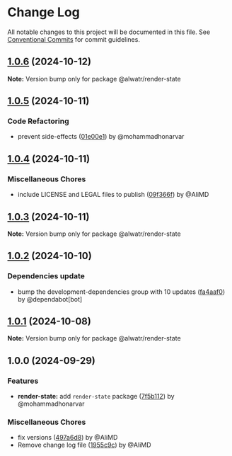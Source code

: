 # Change Log

All notable changes to this project will be documented in this file.
See [Conventional Commits](https://conventionalcommits.org) for commit guidelines.

## [1.0.6](https://github.com/Alwatr/nanolib/compare/@alwatr/render-state@1.0.5...@alwatr/render-state@1.0.6) (2024-10-12)

**Note:** Version bump only for package @alwatr/render-state

## [1.0.5](https://github.com/Alwatr/nanolib/compare/@alwatr/render-state@1.0.4...@alwatr/render-state@1.0.5) (2024-10-11)

### Code Refactoring

- prevent side-effects ([01e00e1](https://github.com/Alwatr/nanolib/commit/01e00e191385cc92b28677df0c01a085916ae677)) by @mohammadhonarvar

## [1.0.4](https://github.com/Alwatr/nanolib/compare/@alwatr/render-state@1.0.3...@alwatr/render-state@1.0.4) (2024-10-11)

### Miscellaneous Chores

- include LICENSE and LEGAL files to publish ([09f366f](https://github.com/Alwatr/nanolib/commit/09f366f680bfa9fb26acb2cd1ccbc68c5a9e9ad8)) by @AliMD

## [1.0.3](https://github.com/Alwatr/nanolib/compare/@alwatr/render-state@1.0.2...@alwatr/render-state@1.0.3) (2024-10-11)

**Note:** Version bump only for package @alwatr/render-state

## [1.0.2](https://github.com/Alwatr/nanolib/compare/@alwatr/render-state@1.0.1...@alwatr/render-state@1.0.2) (2024-10-10)

### Dependencies update

- bump the development-dependencies group with 10 updates ([fa4aaf0](https://github.com/Alwatr/nanolib/commit/fa4aaf04c907ecae06aa14000ce35216170c15ad)) by @dependabot[bot]

## [1.0.1](https://github.com/Alwatr/nanolib/compare/@alwatr/render-state@1.0.0...@alwatr/render-state@1.0.1) (2024-10-08)

**Note:** Version bump only for package @alwatr/render-state

## 1.0.0 (2024-09-29)

### Features

- **render-state:** add `render-state` package ([7f5b112](https://github.com/Alwatr/nanolib/commit/7f5b1122482a5df205cb4fee1113005310c9464f)) by @mohammadhonarvar

### Miscellaneous Chores

- fix versions ([497a6d8](https://github.com/Alwatr/nanolib/commit/497a6d81ae5989e566e96d498fc5f1b6c80193ae)) by @AliMD
- Remove change log file ([1955c9c](https://github.com/Alwatr/nanolib/commit/1955c9c20fc72df6c07e8e37a4bad48f1bd9125f)) by @AliMD
